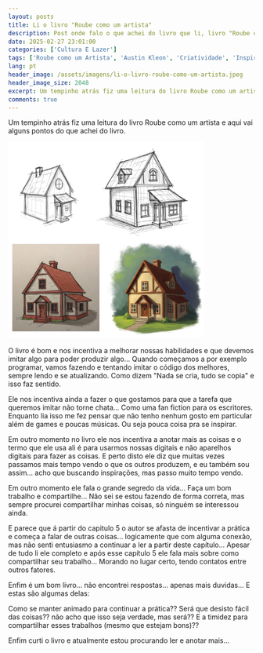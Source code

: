 ```yaml
---
layout: posts
title: Li o livro "Roube como um artista"
description: Post onde falo o que achei do livro que li, livro "Roube como um artista"
date: 2025-02-27 23:01:00
categories: ['Cultura E Lazer']
tags: ['Roube como um Artista', 'Austin Kleon', 'Criatividade', 'Inspiração', 'Imitação', 'Compartilhar Trabalho', 'Timidez', 'Ânimo', 'Bloqueio Criativo', 'Gamer', 'Música', 'Anotações', 'livros', 'resenhas', 'resumos']
lang: pt
header_image: /assets/imagens/li-o-livro-roube-como-um-artista.jpeg
header_image_size: 2048
excerpt: Um tempinho atrás fiz uma leitura do livro Roube como um artista e aqui vai alguns pontos do que...
comments: true
---
```


Um tempinho atrás fiz uma leitura do livro Roube como um artista e aqui vai alguns pontos do que achei do livro.

<img loading='lazy' alt="Roubando como um artista" src="/assets/imagens/li-o-livro-roube-como-um-artista.jpeg" width="400" height="400">

O livro é bom e nos incentiva a melhorar nossas habilidades e que devemos imitar algo para poder produzir algo... Quando começamos a por exemplo programar, vamos fazendo e tentando imitar o código dos melhores, sempre lendo e se atualizando. Como dizem "Nada se cria, tudo se copia" e isso faz sentido.

Ele nos incentiva ainda a fazer o que gostamos para que a tarefa que queremos imitar não torne chata... Como uma fan fiction para os escritores. Enquanto lia isso me fez pensar que não tenho nenhum gosto em particular além de games e poucas músicas. Ou seja pouca coisa pra se inspirar.

Em outro momento no livro ele nos incentiva a anotar mais as coisas e o termo que ele usa ali é para usarmos nossas digitais e não aparelhos digitais para fazer as coisas. E perto disto ele diz que muitas vezes passamos mais tempo vendo o que os outros produzem, e eu também sou assim... acho que buscando inspirações, mas passo muito tempo vendo.

Em outro momento ele fala o grande segredo da vida... Faça um bom trabalho e compartilhe... Não sei se estou fazendo de forma correta, mas sempre procurei compartilhar minhas coisas, só ninguém se interessou ainda. 

E parece que á partir do capitulo 5 o autor se afasta de incentivar a prática e começa a falar de outras coisas... logicamente que com alguma conexão, mas não senti entusiasmo a continuar a  ler a partir deste capítulo... Apesar de tudo li ele completo e após esse capítulo 5 ele fala mais sobre como compartilhar seu trabalho... Morando no lugar certo, tendo contatos entre outros fatores.

Enfim é um bom livro... não encontrei respostas... apenas mais duvidas... E estas são algumas delas:

Como se manter animado para continuar a prática??
Será que desisto fácil das coisas?? não acho que isso seja verdade, mas será??
E a timidez para compartilhar esses trabalhos (mesmo que estejam bons)??

Enfim curti o livro e atualmente estou procurando ler e anotar mais...